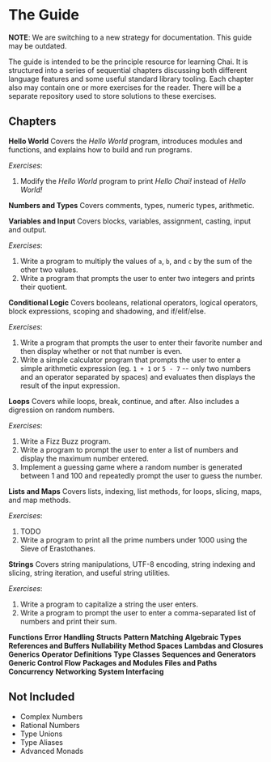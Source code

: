 # The Guide
**NOTE**: We are switching to a new strategy for documentation.  This guide may be outdated.

The guide is intended to be the principle resource for learning Chai.  It is structured into a series of sequential chapters discussing both different language features and some useful standard library tooling.  Each chapter also may contain one or more exercises for the reader.  There will be a separate repository used to store solutions to these exercises.

## Chapters
**Hello World**
Covers the *Hello World* program, introduces modules and functions, and explains how to build and run programs.

*Exercises*: 
1. Modify the *Hello World* program to print *Hello Chai!* instead of *Hello World!*

**Numbers and Types**
Covers comments, types, numeric types, arithmetic.

**Variables and Input**
Covers blocks, variables, assignment, casting, input and output.

*Exercises*:
1. Write a program to multiply the values of `a`, `b`, and `c` by the sum of the other two values.
2. Write a program that prompts the user to enter two integers and prints their quotient.

**Conditional Logic**
Covers booleans, relational operators, logical operators, block expressions, scoping and shadowing, and if/elif/else.

*Exercises*:
1. Write a program that prompts the user to enter their favorite number and then display whether or not that number is even.
2. Write a simple calculator program that prompts the user to enter a simple arithmetic expression (eg. `1 + 1` or `5 - 7` -- only two numbers and an operator separated by spaces) and evaluates then displays the result of the input expression.

**Loops**
Covers while loops, break, continue, and after.  Also includes a digression on random numbers.

*Exercises*:
1. Write a Fizz Buzz program.
2. Write a program to prompt the user to enter a list of numbers and display the maximum number entered.
4. Implement a guessing game where a random number is generated between 1 and 100 and repeatedly prompt the user to guess the number.

**Lists and Maps**
Covers lists, indexing, list methods, for loops, slicing, maps, and map methods.

*Exercises*: 
1. TODO
2. Write a program to print all the prime numbers under 1000 using the Sieve of Erastothanes.


**Strings**
Covers string manipulations, UTF-8 encoding, string indexing and slicing, string iteration, and useful string utilities.

*Exercises*:
1. Write a program to capitalize a string the user enters.
2. Write a program to prompt the user to enter a comma-separated list of numbers and print their sum. 

**Functions**
**Error Handling**
**Structs**
**Pattern Matching**
**Algebraic Types**
**References and Buffers**
**Nullability**
**Method Spaces**
**Lambdas and Closures**
**Generics**
**Operator Definitions**
**Type Classes**
**Sequences and Generators**
**Generic Control Flow**
**Packages and Modules**
**Files and Paths**
**Concurrency**
**Networking**
**System Interfacing**

## Not Included
- Complex Numbers
- Rational Numbers
- Type Unions
- Type Aliases
- Advanced Monads
